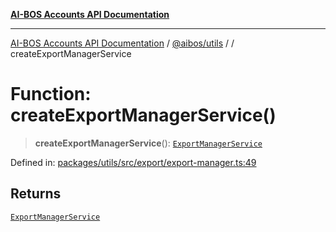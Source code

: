 [**AI-BOS Accounts API Documentation**](../../../README.md)

***

[AI-BOS Accounts API Documentation](../../../README.md) / [@aibos/utils](../README.md) / [](../README.md) / createExportManagerService

# Function: createExportManagerService()

> **createExportManagerService**(): [`ExportManagerService`](../interfaces/ExportManagerService.md)

Defined in: [packages/utils/src/export/export-manager.ts:49](https://github.com/pohlai88/accounts/blob/48103fb36d28b2b9bfb33472b6de2f719773cde9/packages/utils/src/export/export-manager.ts#L49)

## Returns

[`ExportManagerService`](../interfaces/ExportManagerService.md)
